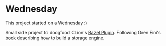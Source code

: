 # Wednesday

This project started on a Wednesday :)

Small side project to doogfood CLion's [Bazel Plugin](https://github.com/bazelbuild/intellij).
Following Oren Eini's [book](https://github.com/ayende/libgavran) describing how to build a storage engine.

